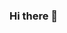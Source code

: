 ### Hi there 👋

<!--
**bharadwaj/bharadwaj** is a ✨ _special_ ✨ repository because its `README.md` (this file) appears on your GitHub profile.

![Bharadwaj's GitHub stats](https://github-readme-stats.vercel.app/api?username=bharadwaj&count_private=true)

Here are some ideas to get you started:

- 🔭 I’m currently working on ...
- 🌱 I’m currently learning ...
- 👯 I’m looking to collaborate on ...
- 🤔 I’m looking for help with ...
- 💬 Ask me about ...
- 📫 How to reach me: ...
- 😄 Pronouns: ...
- ⚡ Fun fact: ...
-->
